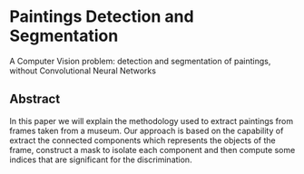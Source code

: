 # Paintings Detection and Segmentation
A Computer Vision problem: detection and segmentation of paintings, without Convolutional Neural Networks

## Abstract
In this paper we will explain the methodology used to extract paintings from frames
taken from a museum. Our approach is based on the capability of extract the connected components which represents the objects of the frame, construct a mask to isolate each component and then compute some indices that are significant for the discrimination.
